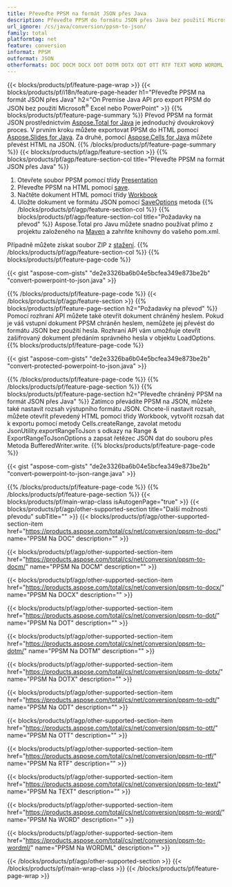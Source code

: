 ```yaml
---
title: Převeďte PPSM na formát JSON přes Java
description: Převeďte PPSM do formátu JSON přes Java bez použití Microsoft Excel nebo PowerPoint
url_ignore: /cs/java/conversion/ppsm-to-json/
family: total
platformtag: net
feature: conversion
informat: PPSM
outformat: JSON
otherformats: DOC DOCM DOCX DOT DOTM DOTX ODT OTT RTF TEXT WORD WORDML
---
```

{{< blocks/products/pf/feature-page-wrap >}}
{{< blocks/products/pf/i18n/feature-page-header h1="Převeďte PPSM na formát JSON přes Java" h2="On Premise Java API pro export PPSM do JSON bez použití Microsoft<sup>&reg;</sup> Excel nebo PowerPoint" >}}
{{% blocks/products/pf/feature-page-summary %}}
Převod PPSM na formát JSON prostřednictvím [Aspose.Total for Java](https://products.aspose.com/total/java/) je jednoduchý dvoukrokový proces. V prvním kroku můžete exportovat PPSM do HTML pomocí [Aspose.Slides for Java](https://products.aspose.com/slides/java/). Za druhé, pomocí [Aspose.Cells for Java](https://products.aspose.com/cells/java/) můžete převést HTML na JSON.
{{% /blocks/products/pf/feature-page-summary  %}}
{{< blocks/products/pf/agp/feature-section >}}
{{% blocks/products/pf/agp/feature-section-col title="Převeďte PPSM na formát JSON přes Java" %}}
1. Otevřete soubor PPSM pomocí třídy [Presentation](https://reference.aspose.com/slides/java/com.aspose.slides/Presentation)
2. Převeďte PPSM na HTML pomocí [save](https://reference.aspose.com/slides/java/com.aspose.slides/Presentation#save-java.lang.String-int-com.aspose.slides.ISaveOptions-).
3. Načtěte dokument HTML pomocí třídy [Workbook](https://reference.aspose.com/cells/java/com.aspose.cells/Workbook)
4. Uložte dokument ve formátu JSON pomocí [SaveOptions](https://reference.aspose.com/cells/java/com.aspose.cells/workbook#save(java.lang.String,%20com.aspose.cells.SaveOptions)) metoda
{{% /blocks/products/pf/agp/feature-section-col %}}
{{% blocks/products/pf/agp/feature-section-col title="Požadavky na převod" %}}
Aspose.Total pro Javu můžete snadno používat přímo z projektu založeného na [Maven](https://releases.aspose.com/total/java/) a zahrňte knihovny do vašeho pom.xml.

Případně můžete získat soubor ZIP z [stažení](https://releases.aspose.comtotal/java).
{{% /blocks/products/pf/agp/feature-section-col %}}
{{% blocks/products/pf/feature-page-code %}}

{{< gist "aspose-com-gists" "de2e3326ba6b04e5bcfea349e873be2b" "convert-powerpoint-to-json.java" >}}


{{% /blocks/products/pf/feature-page-code %}}
{{< /blocks/products/pf/agp/feature-section >}}
{{% blocks/products/pf/feature-page-section  h2="Požadavky na převod" %}}
Pomocí rozhraní API můžete také otevřít dokument chráněný heslem. Pokud je váš vstupní dokument PPSM chráněn heslem, nemůžete jej převést do formátu JSON bez použití hesla. Rozhraní API vám umožňuje otevřít zašifrovaný dokument předáním správného hesla v objektu LoadOptions.  
{{% blocks/products/pf/feature-page-code %}}

{{< gist "aspose-com-gists" "de2e3326ba6b04e5bcfea349e873be2b" "convert-protected-powerpoint-to-json.java" >}}

{{% /blocks/products/pf/feature-page-code  %}}
{{% /blocks/products/pf/feature-page-section %}}
{{% blocks/products/pf/feature-page-section  h2="Převeďte chráněný PPSM na formát JSON přes Java" %}}
Zatímco převádíte PPSM na JSON, můžete také nastavit rozsah výstupního formátu JSON. Chcete-li nastavit rozsah, můžete otevřít převedený HTML pomocí třídy Workbook, vytvořit rozsah dat k exportu pomocí metody Cells.createRange, zavolat metodu JsonUtility.exportRangeToJson s odkazy na Range & ExportRangeToJsonOptions a zapsat řetězec JSON dat do souboru přes Metoda BufferedWriter.write. 
{{% blocks/products/pf/feature-page-code %}}

{{< gist "aspose-com-gists" "de2e3326ba6b04e5bcfea349e873be2b" "convert-powerpoint-to-json-range.java" >}}

{{% /blocks/products/pf/feature-page-code  %}}
{{% /blocks/products/pf/feature-page-section %}}
{{< blocks/products/pf/main-wrap-class isAutogenPage="true" >}}
{{< blocks/products/pf/agp/other-supported-section title="Další možnosti převodu" subTitle="" >}}
{{< blocks/products/pf/agp/other-supported-section-item href="https://products.aspose.com/total/cs/net/conversion/ppsm-to-doc/" name="PPSM Na DOC" description="" >}}

{{< blocks/products/pf/agp/other-supported-section-item href="https://products.aspose.com/total/cs/net/conversion/ppsm-to-docm/" name="PPSM Na DOCM" description="" >}}

{{< blocks/products/pf/agp/other-supported-section-item href="https://products.aspose.com/total/cs/net/conversion/ppsm-to-docx/" name="PPSM Na DOCX" description="" >}}

{{< blocks/products/pf/agp/other-supported-section-item href="https://products.aspose.com/total/cs/net/conversion/ppsm-to-dot/" name="PPSM Na DOT" description="" >}}

{{< blocks/products/pf/agp/other-supported-section-item href="https://products.aspose.com/total/cs/net/conversion/ppsm-to-dotm/" name="PPSM Na DOTM" description="" >}}

{{< blocks/products/pf/agp/other-supported-section-item href="https://products.aspose.com/total/cs/net/conversion/ppsm-to-dotx/" name="PPSM Na DOTX" description="" >}}

{{< blocks/products/pf/agp/other-supported-section-item href="https://products.aspose.com/total/cs/net/conversion/ppsm-to-odt/" name="PPSM Na ODT" description="" >}}

{{< blocks/products/pf/agp/other-supported-section-item href="https://products.aspose.com/total/cs/net/conversion/ppsm-to-ott/" name="PPSM Na OTT" description="" >}}

{{< blocks/products/pf/agp/other-supported-section-item href="https://products.aspose.com/total/cs/net/conversion/ppsm-to-rtf/" name="PPSM Na RTF" description="" >}}

{{< blocks/products/pf/agp/other-supported-section-item href="https://products.aspose.com/total/cs/net/conversion/ppsm-to-text/" name="PPSM Na TEXT" description="" >}}

{{< blocks/products/pf/agp/other-supported-section-item href="https://products.aspose.com/total/cs/net/conversion/ppsm-to-word/" name="PPSM Na WORD" description="" >}}

{{< blocks/products/pf/agp/other-supported-section-item href="https://products.aspose.com/total/cs/net/conversion/ppsm-to-wordml/" name="PPSM Na WORDML" description="" >}}


{{< /blocks/products/pf/agp/other-supported-section >}}
{{< /blocks/products/pf/main-wrap-class >}}
{{< /blocks/products/pf/feature-page-wrap >}}